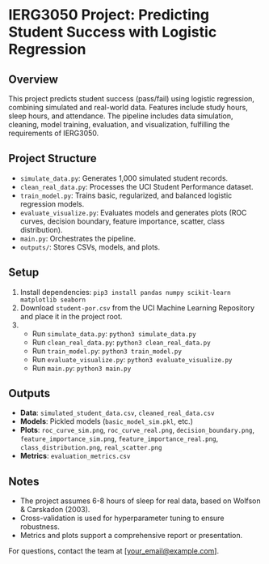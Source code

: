 # IERG3050 Project: Predicting Student Success with Logistic Regression

## Overview
This project predicts student success (pass/fail) using logistic regression, combining simulated and real-world data. Features include study hours, sleep hours, and attendance. The pipeline includes data simulation, cleaning, model training, evaluation, and visualization, fulfilling the requirements of IERG3050.

## Project Structure
- `simulate_data.py`: Generates 1,000 simulated student records.
- `clean_real_data.py`: Processes the UCI Student Performance dataset.
- `train_model.py`: Trains basic, regularized, and balanced logistic regression models.
- `evaluate_visualize.py`: Evaluates models and generates plots (ROC curves, decision boundary, feature importance, scatter, class distribution).
- `main.py`: Orchestrates the pipeline.
- `outputs/`: Stores CSVs, models, and plots.

## Setup
1. Install dependencies: `pip3 install pandas numpy scikit-learn matplotlib seaborn`
2. Download `student-por.csv` from the UCI Machine Learning Repository and place it in the project root.
3. - Run `simulate_data.py`: `python3 simulate_data.py`
   - Run `clean_real_data.py`: `python3 clean_real_data.py`
   - Run `train_model.py`: `python3 train_model.py`
   - Run `evaluate_visualize.py`: `python3 evaluate_visualize.py`
   - Run `main.py`: `python3 main.py`

## Outputs
- **Data**: `simulated_student_data.csv`, `cleaned_real_data.csv`
- **Models**: Pickled models (`basic_model_sim.pkl`, etc.)
- **Plots**: `roc_curve_sim.png`, `roc_curve_real.png`, `decision_boundary.png`, `feature_importance_sim.png`, `feature_importance_real.png`, `class_distribution.png`, `real_scatter.png`
- **Metrics**: `evaluation_metrics.csv`

## Notes
- The project assumes 6-8 hours of sleep for real data, based on Wolfson & Carskadon (2003).
- Cross-validation is used for hyperparameter tuning to ensure robustness.
- Metrics and plots support a comprehensive report or presentation.

For questions, contact the team at [your_email@example.com].
